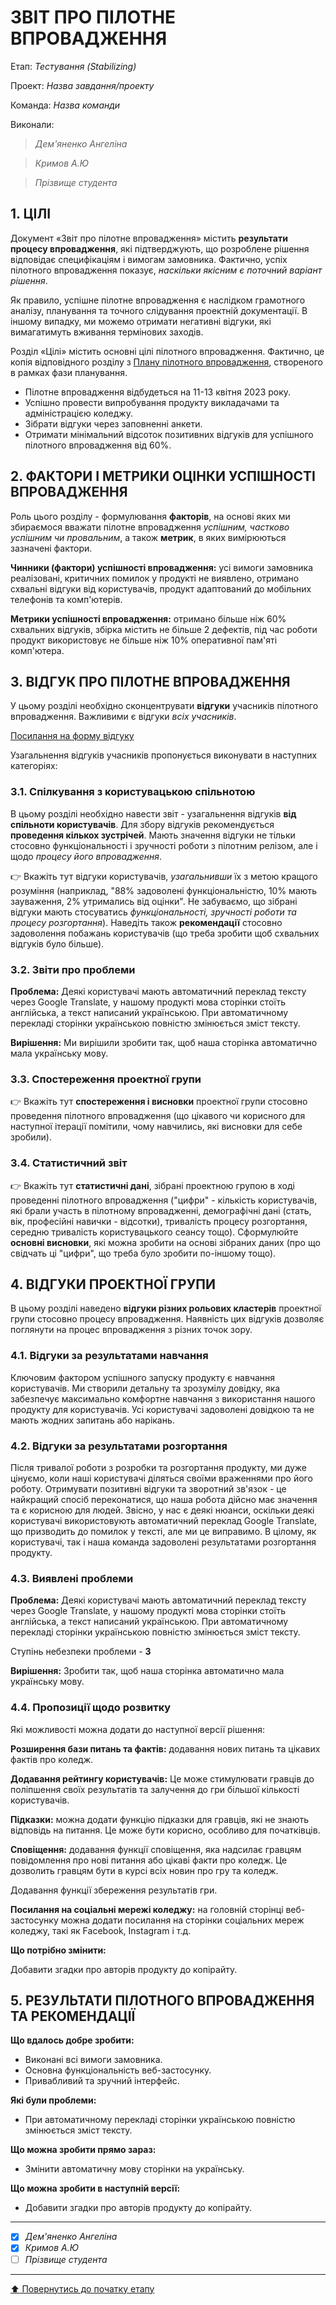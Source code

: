 ﻿# ЗВІТ ПРО ПІЛОТНЕ ВПРОВАДЖЕННЯ

Етап: *Тестування (Stabilizing)*

Проект: *Назва завдання/проекту*

Команда: *Назва команди*

Виконали:
>*Дем'яненко Ангеліна*

>*Кримов А.Ю*

>*Прізвище студента*

## **1. ЦІЛІ**

Документ «Звіт про пілотне впровадження» містить **результати процесу впровадження**, які підтверджують, що розроблене рішення відповідає специфікаціям і вимогам замовника. Фактично, успіх пілотного впровадження показує, *наскільки якісним є поточний варіант рішення*. 

Як правило, успішне пілотне впровадження є наслідком грамотного аналізу, планування та точного слідування проектній документації. В іншому випадку, ми можемо отримати негативні відгуки, які вимагатимуть вживання термінових заходів.

Розділ «Цілі» містить основні цілі пілотного впровадження. Фактично, це копія відповідного розділу з [Плану пілотного впровадження](/docs/2.Planning/%D0%97%D0%B2%D0%B5%D0%B4%D0%B5%D0%BD%D0%B8%D0%B9%20%D0%BF%D0%BB%D0%B0%D0%BD%20%D0%BF%D1%80%D0%BE%D0%B5%D0%BA%D1%82%D1%83.md), створеного в рамках фази планування.

- Пілотне впровадження відбудеться на 11-13 квітня 2023 року.
- Успішно провести випробування продукту викладачами та адміністрацією коледжу.
- Зібрати відгуки через заповненні анкети.
- Отримати мінімальний відсоток позитивних відгуків для успішного пілотного впровадження від 60%.

## **2. ФАКТОРИ І МЕТРИКИ ОЦІНКИ УСПІШНОСТІ ВПРОВАДЖЕННЯ**

Роль цього розділу - формулювання **факторів**, на основі яких ми збираємося вважати пілотне впровадження *успішним, частково успішним чи провальним*, а також **метрик**, в яких вимірюються зазначені фактори.

**Чинники (фактори) успішності впровадження:** усі вимоги замовника реалізовані, критичних помилок у продукті не виявлено, отримано схвальні відгуки від користувачів, продукт адаптований до мобільних телефонів та комп'ютерів.

**Метрики успішності впровадження:** отримано більше ніж 60% схвальних відгуків, збірка містить не більше 2 дефектів, під час роботи продукт використовує не більше ніж 10% оперативної пам'яті комп'ютера.

## **3. ВІДГУК ПРО ПІЛОТНЕ ВПРОВАДЖЕННЯ**

У цьому розділі необхідно сконцентрувати **відгуки** учасників пілотного впровадження. Важливими є відгуки *всіх учасників*. 

[Посилання на форму відгуку](https://docs.google.com/forms/d/e/1FAIpQLSfKPUnb8mYSZcKHKEKBzIB7H8FR0lAjQjpcEkNmV6rIXZW53w/viewform?usp=sharing)

Узагальнення відгуків учасників пропонується виконувати в наступних категоріях:

### **3.1. Спілкування з користувацькою спільнотою**

В цьому  розділі необхідно навести звіт - узагальнення відгуків **від спільноти користувачів**. 
Для збору відгуків рекомендується **проведення кількох зустрічей**. Мають значення відгуки не тільки стосовно функціональності і зручності роботи з пілотним релізом, але і щодо *процесу його впровадження*.

:point_right: Вкажіть тут відгуки користувачів, *узагальнивши* їх з метою кращого розуміння (наприклад, "88% задоволені функціональністю, 10% мають зауваження, 2% утримались від оцінки". Не забуваємо, що зібрані відгуки мають стосуватись *функціональності, зручності роботи та процесу розгортання*). Наведіть також **рекомендації** стосовно задоволення побажань користувачів (що треба зробити щоб схвальних відгуків було більше).

### **3.2. Звіти про проблеми**

**Проблема:** Деякі користувачі мають автоматичний переклад тексту через Google Translate, у нашому продукті мова сторінки стоїть англійська, а текст написаний українською. При автоматичному перекладі сторінки українською повністю змінюється зміст тексту.

**Вирішення:** Ми вирішили зробити так, щоб наша сторінка автоматично мала українську мову.

### **3.3. Спостереження проектної групи**

:point_right: Вкажіть тут **спостереження і висновки** проектної групи стосовно проведення пілотного впровадження (що цікавого чи корисного для наступної ітерації помітили, чому навчились, які висновки для себе зробили).

### **3.4. Статистичний звіт** 

:point_right: Вкажіть тут **статистичні дані**, зібрані проектною групою в ході проведенні пілотного впровадження ("цифри" - кількість користувачів, які брали участь в пілотному впровадженні, демографічні дані (стать, вік, професійні навички - відсотки), тривалість процесу розгортання, середню тривалість користувацького сеансу тощо). Сформулюйте **основні висновки**, які можна зробити на основі зібраних даних (про що свідчать ці "цифри", що треба було зробити по-іншому тощо).

## **4. ВІДГУКИ ПРОЕКТНОЇ ГРУПИ**

В цьому розділі наведено **відгуки різних рольових кластерів** проектної групи стосовно процесу впровадження. Наявність цих відгуків дозволяє поглянути на процес впровадження з різних точок зору.

### **4.1. Відгуки за результатами навчання**

Ключовим фактором успішного запуску продукту є навчання користувачів. Ми створили детальну та зрозумілу довідку, яка забезпечує максимально комфортне навчання з використання нашого продукту для користувачів. Усі користувачі задоволені довідкою та не мають жодних запитань або нарікань.

### **4.2. Відгуки за результатами розгортання**

Після тривалої роботи з розробки та розгортання продукту, ми дуже цінуємо, коли наші користувачі діляться своїми враженнями про його роботу. Отримувати позитивні відгуки та зворотний зв'язок - це найкращий спосіб переконатися, що наша робота дійсно має значення та є корисною для людей. Звісно, у нас є деякі нюанси, оскільки деякі користувачі використовують автоматичний переклад Google Translate, що призводить до помилок у тексті, але ми це виправимо. В цілому, як користувачі, так і наша команда задоволені результатами розгортання продукту.

### **4.3. Виявлені проблеми**

**Проблема:** Деякі користувачі мають автоматичний переклад тексту через Google Translate, у нашому продукті мова сторінки стоїть англійська, а текст написаний українською. При автоматичному перекладі сторінки українською повністю змінюється зміст тексту.

Ступінь небезпеки проблеми - **3**

**Вирішення:** Зробити так, щоб наша сторінка автоматично мала українську мову.

### **4.4. Пропозиції щодо розвитку**

Які можливості можна додати до наступної версії рішення:

**Розширення бази питань та фактів:** додавання нових питань та цікавих фактів про коледж.

**Додавання рейтингу користувачів:** Це може стимулювати гравців до поліпшення своїх результатів та залучення до гри більшої кількості користувачів.

**Підказки:** можна додати функцію підказки для гравців, які не знають відповідь на питання. Це може бути корисно, особливо для початківців.

**Сповіщення:** додавання функції сповіщення, яка надсилає гравцям повідомлення про нові питання або цікаві факти про коледж. Це дозволить гравцям бути в курсі всіх новин про гру та коледж.

Додавання функції збереження результатів гри.

**Посилання на соціальні мережі коледжу:** на головній сторінці веб-застосунку можна додати посилання на сторінки соціальних мереж коледжу, такі як Facebook, Instagram і т.д.

**Що потрібно змінити:**

Добавити згадки про авторів продукту до копірайту.

## **5. РЕЗУЛЬТАТИ ПІЛОТНОГО ВПРОВАДЖЕННЯ ТА РЕКОМЕНДАЦІЇ**

**Що вдалось добре зробити:**

- Виконані всі вимоги замовника.
- Основна функціональність веб-застосунку.
- Привабливий та зручний інтерфейс.

**Які були проблеми:**
- При автоматичному перекладі сторінки українською повністю змінюється зміст тексту.

**Що можна зробити прямо зараз:**

- Змінити автоматичну мову сторінки на українську.

**Що можна зробити в наступній версії:**
- Добавити згадки про авторів продукту до копірайту.

---

- [x] *Дем'яненко Ангеліна*
- [x] *Кримов А.Ю*
- [ ] *Прізвище студента*

---
[:arrow_up: Повернутись до початку етапу](/docs/4.Stabilizing/README.md)
